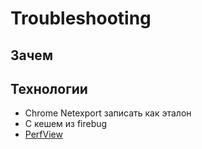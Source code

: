 # Troubleshooting

## Зачем

## Технологии

- Chrome Netexport записать как эталон
- С кешем из firebug
- [PerfView](troubleshooting/perfview.md)